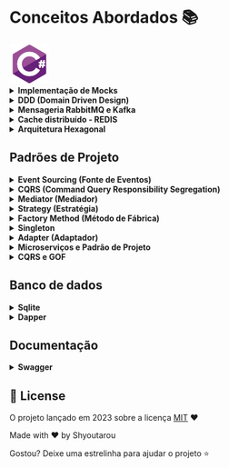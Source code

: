 # Conceitos Abordados :books:

<!--Banner session-->
<img src="./assets/csharp.svg" alt="csharp" title="C#" width="70" height="70">


<details>
    <summary><strong>Implementação de Mocks</strong></summary>
    <br />


A implementação de mocks é uma prática comum no desenvolvimento de testes unitários, onde objetos simulados são utilizados para substituir dependências reais e controlar o comportamento esperado durante os testes. Vou descrever o processo geral de implementação de mocks e em seguida fazer uma comparação entre as ferramentas NSubstitute e Mockito.

Implementação de Mocks:

Escolha uma ferramenta de mocking: Existem várias bibliotecas disponíveis para implementação de mocks em diferentes linguagens de programação, como NSubstitute, Mockito, Moq, entre outras. Você precisa escolher uma biblioteca que seja compatível com a linguagem de programação que você está utilizando.

Configure a dependência a ser substituída: Identifique a dependência que será substituída pelo mock. Isso pode ser uma classe, uma interface ou um objeto que você deseja simular durante o teste.

Crie o mock: Utilize a biblioteca de mocking para criar o mock da dependência. Isso geralmente envolve criar um objeto simulado que implementa a mesma interface ou classe da dependência real.

Defina o comportamento do mock: Configure o comportamento esperado do mock. Por exemplo, você pode definir quais métodos devem ser chamados, quais valores devem ser retornados ou quais exceções devem ser lançadas em determinadas situações.

Utilize o mock nos testes: Substitua a dependência real pelo mock nos testes. Assim, você terá controle total sobre o comportamento do objeto simulado e poderá verificar se as interações esperadas ocorreram corretamente durante o teste.

NSubstitute vs. Mockito:

Aqui estão algumas características, prós e contras das bibliotecas NSubstitute e Mockito:

NSubstitute:

Características:
- Sintaxe fluente e fácil de usar.
- Suporta substituição de interfaces e classes concretas.
- Permite configurar o comportamento dos mocks de forma simples e clara.
- Fornece recursos adicionais, como verificações de argumentos e substitutos parciais.
Prós:
- Sintaxe clara e legível, o que torna os testes mais expressivos.
- Fácil integração com a maioria das estruturas de teste.
- Suporta a criação de mocks tanto para interfaces quanto para classes concretas.
- Boa documentação e comunidade ativa.
Contras:
- Algumas funcionalidades avançadas podem não estar disponíveis.
- Pode ser necessário escrever mais código em casos complexos de configuração de mocks.

Mockito:

Características:
- Biblioteca popular para mock em Java.
- Suporta substituição de interfaces e classes concretas.
- Possui uma sintaxe clara e concisa.
Prós:
- Sintaxe simples e intuitiva.
- Amplamente adotado e com uma comunidade ativa.
- Oferece recursos avançados, como verificação de chamadas, captura de argumentos e comportamento condicional.
Contras:
- Foco principal na linguagem Java, embora haja suporte para outras linguagens por meio de portes ou bibliotecas relacionadas.
- Pode haver uma curva de aprendizado inicial para dominar todos os recursos.

Ambas as ferramentas, NSubstitute e Mockito, são amplamente utilizadas e oferecem recursos eficientes para a implementação de mocks. A escolha entre elas dependerá principalmente da linguagem de programação que você está utilizando e das preferências pessoais. É recomendado experimentar as bibliotecas e verificar qual delas melhor atende às suas necessidades em termos de facilidade de uso, funcionalidades disponíveis e integração com seu ambiente de teste.

</details>



<details>
    <summary><strong>DDD (Domain Driven Design)</strong></summary>
    <br />


Domain-Driven Design (DDD) é uma abordagem de design de software que se concentra na modelagem do domínio do problema em questão. O objetivo principal do DDD é desenvolver sistemas que reflitam de forma precisa e eficaz as regras e conceitos do negócio, tornando o código mais legível, compreensível e escalável.

No DDD, o "domínio" refere-se à área de conhecimento específica que o software está tentando resolver. Pode ser qualquer coisa, desde uma aplicação bancária até um sistema de gerenciamento de pedidos online. O DDD coloca o domínio no centro do design do software, buscando compreender profundamente os requisitos, processos e regras do domínio.

Aqui estão alguns conceitos-chave do DDD:

1.	Modelagem do domínio: No DDD, o domínio é modelado através de entidades, agregados, serviços, eventos e valores de objetos. A ideia é criar um modelo rico e expressivo que reflita as complexidades e interações do domínio. A modelagem do domínio é uma atividade colaborativa que envolve especialistas no negócio e desenvolvedores.

2.	Bounded Contexts (Contextos Delimitados): Um Bounded Context é um limite lógico em torno de um modelo de domínio específico. É uma forma de dividir um sistema em partes menores e mais gerenciáveis, cada uma com seu próprio modelo de domínio e linguagem ubíqua (linguagem compartilhada por especialistas e desenvolvedores). Essa divisão ajuda a lidar com complexidades e a garantir que o modelo de domínio seja coerente dentro de cada contexto.

3.	Ubiquitous Language (Linguagem Ubíqua): A Linguagem Ubíqua é uma linguagem compartilhada entre os especialistas do domínio e os desenvolvedores. É uma linguagem que descreve conceitos e processos do negócio de forma precisa e comum a todas as partes envolvidas. O uso dessa linguagem comum ajuda a evitar ambiguidades e facilita a comunicação efetiva entre todos os envolvidos no projeto.

4.	Aggregates (Agregados): Agregados são grupos de objetos relacionados que são tratados como uma única unidade. Eles definem limites claros para a consistência e a transação no modelo de domínio. Os agregados encapsulam regras de negócio e controlam o acesso aos objetos internos. Eles são responsáveis por garantir a integridade dos dados e manter a consistência no contexto delimitado.

O DDD oferece uma abordagem mais estruturada e orientada ao negócio para o desenvolvimento de software, permitindo que os desenvolvedores compreendam melhor o problema em questão e criem soluções


</details>



<details>
    <summary><strong>Mensageria RabbitMQ e Kafka</strong></summary>
    <br />

Uma arquitetura de mensageria envolve a troca de mensagens assíncronas entre diferentes componentes de um sistema distribuído. Esses componentes podem ser aplicativos, serviços, microsserviços ou outros elementos que precisam se comunicar de forma eficiente e confiável. Vou explicar o funcionamento geral dessa arquitetura.

1.	Produtores de mensagens: Os produtores de mensagens são os componentes responsáveis por enviar as mensagens para a plataforma de mensageria. Eles podem ser aplicativos, serviços ou sistemas que geram dados ou eventos que precisam ser transmitidos para outros componentes. Os produtores enviam as mensagens para um "broker" (intermediário), que é a peça central da arquitetura de mensageria.

2.	Broker de mensagens: O broker é o componente central responsável por receber as mensagens dos produtores e roteá-las para os destinatários apropriados. Ele atua como um intermediário entre os produtores e os consumidores, garantindo que as mensagens sejam encaminhadas corretamente. O broker armazena temporariamente as mensagens em filas ou tópicos, dependendo do modelo de mensageria utilizado.

3.	Modelo de mensageria: Existem dois modelos comuns de mensageria: o modelo de filas e o modelo de publicação/assinatura.

4.	Modelo de filas: Nesse modelo, as mensagens são enviadas para filas específicas no broker e os consumidores se conectam a essas filas para receber as mensagens. Cada mensagem é processada por apenas um consumidor. O broker garante que as mensagens sejam entregues na ordem em que foram recebidas.
5.	Modelo de publicação/assinatura: Nesse modelo, as mensagens são publicadas em tópicos e os consumidores se inscrevem nos tópicos para receber as mensagens. Dessa forma, várias instâncias de consumidores podem receber e processar as mensagens simultaneamente. O broker garante que todas as instâncias inscritas em um tópico recebam a mensagem.
6.	Consumidores de mensagens: Os consumidores são os componentes que recebem e processam as mensagens enviadas pelos produtores. Eles podem ser aplicativos, serviços ou outros sistemas que dependem das informações contidas nas mensagens para realizar algum tipo de processamento. Os consumidores se conectam ao broker e podem consumir as mensagens em tempo real ou em intervalos regulares, dependendo da necessidade do sistema.

7.	Garantia de entrega: Em muitos sistemas de mensageria, a plataforma oferece garantias de entrega das mensagens. Isso significa que o broker garante que as mensagens sejam entregues aos consumidores, mesmo em situações de falha ou interrupção temporária. Essa garantia pode ser obtida por meio de confirmações de entrega explícitas ou outros mecanismos de rastreamento.

Uma arquitetura de mensageria é escalável e flexível, permitindo que os diferentes componentes de um sistema se comuniquem de maneira assíncrona e desacoplada. Isso ajuda a garantir uma melhor escalabilidade, resiliência e tolerância a falhas no sistema como um todo. Além disso, a mensageria é útil para lidar com picos de carga, permitindo que os produtores e consumidores ajustem o ritmo de envio e processamento de mensagens conforme necessário.

As plataformas de mensageria, como RabbitMQ e Kafka, fornecem recursos adicionais, como roteamento flexível, filas de mensagens duráveis, persistência, replicação e particionamento, que tornam a arquitetura de mensageria ainda mais poderosa e adaptável a diferentes cenários de uso.


</details>


<details>
    <summary><strong>Cache distribuído - REDIS</strong></summary>
    <br />

O cache distribuído é uma técnica utilizada para melhorar o desempenho de um sistema distribuído, armazenando em memória dados frequentemente acessados, de forma a reduzir a latência e minimizar a carga em recursos como bancos de dados ou serviços externos. Um exemplo popular de cache distribuído é o Redis.

O Redis é um banco de dados em memória de código aberto que é amplamente utilizado como uma solução de cache distribuído devido à sua velocidade, capacidade de armazenamento em memória e recursos avançados. Aqui estão algumas características e benefícios do Redis como um cache distribuído:

1.	Armazenamento em memória: O Redis é conhecido por sua capacidade de armazenar dados em memória, o que permite um acesso muito rápido e eficiente aos dados em comparação com o armazenamento em disco. Isso é especialmente útil para dados que são acessados com frequência e exigem uma resposta rápida.

2.	Estruturas de dados avançadas: O Redis oferece várias estruturas de dados avançadas, como strings, hashes, listas, conjuntos e sorted sets, que podem ser usadas para armazenar e manipular dados de forma eficiente. Isso permite que o Redis seja utilizado não apenas como um cache simples de chave-valor, mas também para realizar operações mais complexas nos dados armazenados.

3.	Recursos de expiração e evicção: O Redis permite definir um tempo de expiração para os dados armazenados, após o qual eles são automaticamente removidos do cache. Além disso, o Redis também possui recursos de evicção para gerenciar o uso de memória quando o cache atinge um determinado limite. Esses recursos garantem que o cache seja eficiente em termos de uso de memória e mantenha apenas os dados mais relevantes.

4.	Escalabilidade e alta disponibilidade: O Redis pode ser configurado como um cluster distribuído para oferecer escalabilidade horizontal e alta disponibilidade. Ele permite a distribuição dos dados em vários nós, permitindo que o cache seja dimensionado para atender a um grande número de solicitações simultâneas e fornecer uma camada de tolerância a falhas.

5.	Integração com várias linguagens e frameworks: O Redis possui bibliotecas e drivers disponíveis para várias linguagens de programação, o que facilita a integração com diferentes sistemas e aplicativos. Além disso, muitos frameworks e ferramentas populares possuem suporte nativo ao Redis, tornando a utilização do cache distribuído mais fácil e conveniente.

O Redis é amplamente adotado em diferentes cenários, desde aplicações web em tempo real até sistemas de alta performance e escalabilidade. No entanto, é importante considerar que o cache distribuído com Redis pode adicionar uma camada adicional de complexidade ao sistema, e é necessário planejar adequadamente sua implementação e gerenciamento para obter os benefícios desejados.


</details>


<details>
    <summary><strong>Arquitetura Hexagonal</strong></summary>
    <br />

A Arquitetura Hexagonal, também conhecida como Arquitetura de Ports and Adapters (Portas e Adaptadores), é um padrão de arquitetura de software que busca separar o núcleo do domínio da aplicação das camadas externas, como interfaces de usuário, bancos de dados e serviços externos. Essa abordagem promove a independência e a testabilidade do núcleo da aplicação, além de facilitar a evolução e a manutenção do sistema como um todo.

A principal ideia por trás da Arquitetura Hexagonal é colocar o domínio da aplicação no centro do design e protegê-lo das complexidades e detalhes técnicos das camadas externas. Aqui estão os principais componentes e conceitos dessa arquitetura:

1.	Núcleo do Domínio: O núcleo do domínio é o cerne da aplicação, onde estão as regras de negócio e as entidades principais. Ele é independente de qualquer tecnologia específica e contém a lógica que define o comportamento da aplicação.

2.	Portas (Ports): As portas são interfaces que representam contratos entre o núcleo do domínio e as camadas externas. Elas definem os serviços ou funcionalidades que o núcleo do domínio precisa para se comunicar com o mundo externo. As portas são implementadas pelas camadas externas, como interfaces de usuário, serviços externos, adaptadores de banco de dados, etc.

3.	Adaptadores (Adapters): Os adaptadores são as implementações concretas das portas. Eles conectam o núcleo do domínio às camadas externas, permitindo que o sistema se comunique com recursos externos. Por exemplo, um adaptador pode ser responsável por implementar uma porta que realiza a persistência de dados em um banco de dados específico.

4.	Camadas Externas: As camadas externas são responsáveis por lidar com detalhes técnicos, como interfaces de usuário, persistência de dados, serviços externos, entre outros. Elas dependem do núcleo do domínio e se comunicam com ele por meio das portas.

A Arquitetura Hexagonal promove diversos benefícios, como:

- Desacoplamento: O núcleo do domínio não conhece as implementações específicas das camadas externas, o que resulta em um sistema altamente desacoplado. Isso permite que as camadas sejam substituídas ou modificadas sem afetar o núcleo do domínio.

- Testabilidade: O núcleo do domínio pode ser facilmente testado de forma isolada, pois não possui dependências diretas com as camadas externas. Isso facilita a criação de testes automatizados e aumenta a confiabilidade do sistema.

- Flexibilidade: A Arquitetura Hexagonal permite a evolução do sistema de forma mais fácil e modular. As mudanças nas camadas externas não afetam o núcleo do domínio, tornando o sistema mais flexível e adaptável a novos requisitos.

- Reutilização de Código: A separação clara entre o núcleo do domínio e as camadas externas permite reutilizar o código do domínio em diferentes contextos e interfaces, facilitando a manutenção e reduzindo a duplicação de código.

No entanto, a Arquitetura Hexagonal também pode aumentar a complexidade do sistema, especialmente em aplicações menores ou com requisitos mais simples. É importante avaliar as necessidades do projeto e o tamanho da equipe antes de adotar essa arquitetura, a fim de evitar excesso de complexidade desnecessária.


</details>

## Padrões de Projeto

<details>
    <summary><strong>Event Sourcing (Fonte de Eventos)</strong></summary>
    <br />

O Event Sourcing é um padrão que captura todos os eventos de mudança de estado em um sistema e os armazena como uma sequência de eventos. Esses eventos podem ser reproduzidos para reconstruir o estado atual do sistema a qualquer momento.

O padrão de projeto Event Sourcing (Fonte de Eventos) é uma abordagem em que o estado de um sistema é determinado por uma sequência de eventos que descrevem todas as alterações ocorridas nesse sistema ao longo do tempo. Em vez de armazenar apenas o estado atual, o Event Sourcing registra todos os eventos relevantes e os armazena em uma sequência imutável.

Aqui está um exemplo simples em C# para ilustrar como o Event Sourcing pode ser implementado:


```bash
// Definição do modelo de evento
public abstract class Event
{
    public DateTime Timestamp { get; } = DateTime.Now;
}

public class DepositoRealizadoEvent : Event
{
    public double Valor { get; }

    public DepositoRealizadoEvent(double valor)
    {
        Valor = valor;
    }
}

public class SaqueRealizadoEvent : Event
{
    public double Valor { get; }

    public SaqueRealizadoEvent(double valor)
    {
        Valor = valor;
    }
}

// Definição da classe ContaBancaria
public class ContaBancaria
{
    private readonly List<Event> eventos;
    private double saldo;

    public ContaBancaria()
    {
        eventos = new List<Event>();
        saldo = 0;
    }

    public void Deposito(double valor)
    {
        var evento = new DepositoRealizadoEvent(valor);
        eventos.Add(evento);
        saldo += valor;
    }

    public void Saque(double valor)
    {
        if (saldo >= valor)
        {
            var evento = new SaqueRealizadoEvent(valor);
            eventos.Add(evento);
            saldo -= valor;
        }
        else
        {
            throw new InvalidOperationException("Saldo insuficiente");
        }
    }

    public void ReverterUltimoEvento()
    {
        if (eventos.Count > 0)
        {
            var ultimoEvento = eventos[eventos.Count - 1];
            eventos.Remove(ultimoEvento);

            if (ultimoEvento is DepositoRealizadoEvent depositoEvent)
            {
                saldo -= depositoEvent.Valor;
            }
            else if (ultimoEvento is SaqueRealizadoEvent saqueEvent)
            {
                saldo += saqueEvent.Valor;
            }
        }
    }

    public override string ToString()
    {
        return $"Saldo: {saldo:C}";
    }
}

```

Nesta implementação, utilizamos classes para representar os eventos relevantes para a ContaBancaria, como DepositoRealizadoEvent e SaqueRealizadoEvent. Cada evento registra as informações necessárias para reconstruir o estado da conta.

A classe ContaBancaria mantém uma lista de eventos ocorridos, armazenados na ordem em que foram registrados. Os métodos Deposito e Saque adicionam os eventos correspondentes à lista e atualizam o saldo da conta. O método ReverterUltimoEvento desfaz o último evento registrado, atualizando o saldo de acordo.

Dessa forma, utilizando o padrão de Event Sourcing, é possível registrar todos os eventos ocorridos na conta bancária ao longo do tempo, permitindo a reconstrução do estado atual a partir dessa sequência de eventos.

Lembrando que essa é uma implementação simplificada do Event Sourcing, e em um cenário real seria necessário considerar aspectos como persistência dos eventos em uma fonte de armazenamento, reconstrução do estado

Conclusão: 

A implementação utilizando o padrão de Event Sourcing tornou a classe ContaBancaria mais longa e complexa em comparação com a implementação anterior. O Event Sourcing, como qualquer padrão de projeto, tem vantagens e desvantagens, e a escolha de usá-lo depende do contexto e dos requisitos do sistema.

A principal vantagem do Event Sourcing é a capacidade de reconstruir o estado atual de um objeto ou sistema a partir de uma sequência de eventos registrados. Isso permite rastrear todas as alterações ocorridas ao longo do tempo e obter uma visão histórica completa do objeto. Além disso, o Event Sourcing possibilita implementar recursos como desfazer/reverter eventos, auditoria e análise de dados históricos.

No entanto, o Event Sourcing também adiciona complexidade ao código. Ele introduz a necessidade de manter e gerenciar uma sequência de eventos, além de exigir uma lógica adicional para reconstruir o estado atual a partir desses eventos. Em alguns casos, essa complexidade pode ser desnecessária ou indesejada, especialmente quando os requisitos do sistema não exigem a capacidade de reconstrução de estados passados ou de desfazer eventos.

Portanto, é importante avaliar os requisitos do sistema, o contexto e as necessidades específicas antes de decidir se o padrão de Event Sourcing é apropriado. Em alguns casos, uma abordagem mais simples e direta, como a implementação original sem Event Sourcing, pode ser mais adequada e compreensível.

Na implementação específica do exemplo da classe ContaBancaria, o uso do padrão de Event Sourcing pode ser considerado desnecessário, pois os requisitos do sistema não parecem exigir a capacidade de reconstrução do estado passado ou de desfazer eventos. Portanto, para esse caso específico, uma abordagem mais simples e direta, como a implementação original sem o Event Sourcing, pode ser mais indicada.

No entanto, é importante lembrar que a adequação do padrão de Event Sourcing depende dos requisitos e das necessidades do sistema em questão. Em outros cenários, em que seja necessário manter um histórico completo de eventos ou permitir a reconstrução de estados anteriores, o Event Sourcing pode ser uma escolha valiosa.

Portanto, é sempre recomendado analisar cuidadosamente os requisitos do sistema, considerar as vantagens e desvantagens do padrão de Event Sourcing e avaliar se ele realmente trará benefícios significativos ao projeto em questão. A decisão final dependerá do contexto e das necessidades específicas do sistema.


</details>


<details>
    <summary><strong>CQRS (Command Query Responsibility Segregation)</strong></summary>
    <br />

O CQRS é um padrão que separa as operações de leitura (queries) das operações de gravação (commands) em um sistema. Ele divide o modelo de domínio em dois, otimizando as operações de leitura e gravação de forma independente.

O padrão de projeto CQRS (Command Query Responsibility Segregation) separa a lógica de gravação (comandos) da lógica de leitura (consultas) em um sistema. Ele reconhece que as operações de gravação e leitura têm necessidades e características diferentes, permitindo que sejam tratadas de forma independente.

Aqui está um exemplo simples em C# para demonstrar como o CQRS pode ser implementado:


```bash
// Definição dos comandos
public class DepositoCommand
{
    public int NumeroConta { get; set; }
    public double Valor { get; set; }
}

public class SaqueCommand
{
    public int NumeroConta { get; set; }
    public double Valor { get; set; }
}

// Definição dos handlers de comandos
public class ContaBancariaCommandHandler
{
    private readonly Dictionary<int, ContaBancaria> contas;

    public ContaBancariaCommandHandler()
    {
        contas = new Dictionary<int, ContaBancaria>();
    }

    public void Handle(DepositoCommand command)
    {
        if (!contas.ContainsKey(command.NumeroConta))
        {
            throw new InvalidOperationException("Conta não encontrada");
        }

        ContaBancaria conta = contas[command.NumeroConta];
        conta.Deposito(command.Valor);
    }

    public void Handle(SaqueCommand command)
    {
        if (!contas.ContainsKey(command.NumeroConta))
        {
            throw new InvalidOperationException("Conta não encontrada");
        }

        ContaBancaria conta = contas[command.NumeroConta];
        conta.Saque(command.Valor);
    }

    public void CriarConta(ContaBancaria conta)
    {
        contas[conta.Numero] = conta;
    }
}

// Definição dos queries
public class SaldoQuery
{
    public int NumeroConta { get; set; }
}

// Definição dos handlers de queries
public class ContaBancariaQueryHandler
{
    private readonly Dictionary<int, ContaBancaria> contas;

    public ContaBancariaQueryHandler()
    {
        contas = new Dictionary<int, ContaBancaria>();
    }

    public double Handle(SaldoQuery query)
    {
        if (!contas.ContainsKey(query.NumeroConta))
        {
            throw new InvalidOperationException("Conta não encontrada");
        }

        ContaBancaria conta = contas[query.NumeroConta];
        return conta.Saldo;
    }
}

// Uso do CQRS
public class Program
{
    public static void Main(string[] args)
    {
        var commandHandler = new ContaBancariaCommandHandler();
        var queryHandler = new ContaBancariaQueryHandler();

        // Criar uma nova conta
        var conta = new ContaBancaria(5447, "Milton Gonçalves");
        commandHandler.CriarConta(conta);

        // Realizar operações na conta
        commandHandler.Handle(new DepositoCommand { NumeroConta = conta.Numero, Valor = 200.0 });
        commandHandler.Handle(new SaqueCommand { NumeroConta = conta.Numero, Valor = 199.0 });

        // Obter saldo da conta
        double saldo = queryHandler.Handle(new SaldoQuery { NumeroConta = conta.Numero });

        Console.WriteLine($"Saldo da conta {conta.Numero}: {saldo:C}");
    }
}

```


Nessa implementação, utilizamos a classe ContaBancaria fornecida e renomeamos os handlers de comandos e queries para ContaBancariaCommandHandler e ContaBancariaQueryHandler, respectivamente.

As classes de comandos (DepositoCommand e SaqueCommand) representam as operações de gravação. Os handlers de comandos (ContaBancariaCommandHandler) são responsáveis por processar esses comandos e atualizar o saldo da conta correspondente.

No exemplo, primeiro criamos uma nova conta bancária com o número 5447 e o titular "Milton Gonçalves". Em seguida, utilizamos o ContaBancariaCommandHandler para realizar operações na conta, como depósitos e saques.

Para realizar uma consulta de saldo, utilizamos a classe SaldoQuery, que representa a operação de consulta. O ContaBancariaQueryHandler é responsável por processar essa consulta e retornar o saldo da conta correspondente.

Ao executar o código, as operações de depósito e saque são realizadas na conta bancária criada, e em seguida é feita uma consulta para obter o saldo atual da conta. O resultado é impresso no console.

Essa implementação utiliza o padrão CQRS para separar as operações de leitura e gravação, permitindo um melhor controle sobre cada tipo de operação e facilitando a evolução e manutenção do sistema ao longo do tempo.


Conclusão: 

Você está correto em apontar que a implementação utilizando o padrão CQRS tornou a classe ContaBancaria mais longa e complexa em comparação com a implementação original. O CQRS, como qualquer padrão de projeto, tem vantagens e desvantagens, e a escolha de usá-lo depende do contexto e dos requisitos do sistema.

A principal vantagem do padrão CQRS é a separação clara e explícita das operações de leitura e gravação. Isso permite otimizar cada tipo de operação de acordo com suas necessidades específicas. Por exemplo, a lógica de gravação pode ser otimizada para garantir a consistência e integridade dos dados, enquanto a lógica de leitura pode ser otimizada para melhorar o desempenho ao recuperar informações.

Além disso, o padrão CQRS facilita a evolução e manutenção do sistema ao longo do tempo. Como as operações de leitura e gravação são separadas, é possível modificar ou adicionar novas funcionalidades em uma área sem afetar a outra. Isso melhora a escalabilidade e a flexibilidade do sistema.

No entanto, é importante notar que a adoção do padrão CQRS não é recomendada para todos os sistemas. Em alguns casos, onde a complexidade não é alta ou os requisitos não exigem separação estrita das operações de leitura e gravação, pode ser mais adequado manter uma implementação mais simples e compreensível.

A escolha de usar ou não o padrão CQRS deve ser baseada em uma análise cuidadosa dos requisitos do sistema, complexidade do domínio e necessidades específicas. É essencial considerar se os benefícios trazidos pelo padrão CQRS superam a complexidade adicional que ele pode introduzir.

Em resumo, o padrão CQRS é útil em cenários complexos ou onde a separação de operações de leitura e gravação é crítica. Porém, em casos mais simples, pode ser preferível manter uma implementação mais simples e compreensível.



</details>


<details>
    <summary><strong>Mediator (Mediador)</strong></summary>
    <br />

O Mediator é um padrão que promove o baixo acoplamento entre componentes de um sistema. Ele define um objeto mediador que coordena as interações entre esses componentes, reduzindo a dependência direta entre eles.

O padrão de projeto Mediator é um padrão comportamental que promove a comunicação indireta entre objetos, reduzindo o acoplamento entre eles. O Mediator define um objeto mediador que coordena as interações entre outros objetos, conhecidos como colegas. Essa abordagem facilita a manutenção e extensão do sistema, uma vez que as interações ocorrem por meio de um único ponto de comunicação centralizado.

Aqui está uma implementação simplificada do padrão Mediator para a aplicação de ContaBancaria em C#:


```bash
// Definição do mediador
public interface IMediator
{
    void Enviar(string mensagem, ContaBancaria conta);
}

// Implementação do mediador
public class ContaMediator : IMediator
{
    public void Enviar(string mensagem, ContaBancaria conta)
    {
        if (mensagem == "Saldo")
        {
            double saldo = conta.ObterSaldo();
            Console.WriteLine($"Saldo da conta {conta.Numero}: {saldo:C}");
        }
        else if (mensagem == "Deposito")
        {
            conta.RealizarDeposito();
            Console.WriteLine($"Depósito realizado na conta {conta.Numero}");
        }
        else if (mensagem == "Saque")
        {
            conta.RealizarSaque();
            Console.WriteLine($"Saque realizado na conta {conta.Numero}");
        }
        else
        {
            Console.WriteLine("Mensagem inválida.");
        }
    }
}

// Definição da classe ContaBancaria
public class ContaBancaria
{
    public int Numero { get; }
    private double saldo;
    private readonly IMediator mediator;

    public ContaBancaria(int numero, IMediator mediator)
    {
        Numero = numero;
        saldo = 0;
        this.mediator = mediator;
    }

    public double ObterSaldo()
    {
        // Lógica para obter o saldo
        return saldo;
    }

    public void RealizarDeposito()
    {
        // Lógica para realizar um depósito
        saldo += 100;
    }

    public void RealizarSaque()
    {
        // Lógica para realizar um saque
        saldo -= 50;
    }

    public void EnviarMensagem(string mensagem)
    {
        mediator.Enviar(mensagem, this);
    }
}

// Uso do Mediator
public class Program
{
    public static void Main(string[] args)
    {
        var mediator = new ContaMediator();
        var conta = new ContaBancaria(5447, mediator);

        // Enviar mensagens ao mediador
        conta.EnviarMensagem("Saldo");
        conta.EnviarMensagem("Deposito");
        conta.EnviarMensagem("Saque");
        conta.EnviarMensagem("Mensagem inválida");
    }
}

```


Nessa implementação, temos a interface IMediator que define o contrato para o mediador, que é implementado pela classe ContaMediator. O mediador possui a responsabilidade de receber mensagens e coordenar as interações entre as contas bancárias.

A classe ContaBancaria possui um número de conta, um saldo e uma referência ao mediador. Ela expõe métodos para obter o saldo, realizar depósitos e saques. Ao receber uma mensagem, a conta envia essa mensagem ao mediador através do método EnviarMensagem(). O mediador é responsável por interpretar a mensagem e executar a lógica correspondente.

No exemplo, ao executar o código, criamos uma instância do mediador (ContaMediator) e uma instância da conta bancária com o número 5447. Em seguida, enviamos algumas mensagens à conta utilizando o método EnviarMensagem(), como "Saldo", "Deposito", "Saque" e uma mensagem inválida. O mediador interpreta cada mensagem e executa a lógica correspondente, como obter o saldo da conta, realizar um depósito ou um saque.

A vantagem do padrão Mediator é que ele facilita a comunicação indireta entre objetos, reduzindo o acoplamento e melhorando a manutenção e extensibilidade do sistema. O mediador atua como um ponto central de coordenação, permitindo que as interações entre objetos sejam encapsuladas e gerenciadas de forma mais organizada.

No entanto, é importante considerar o uso do padrão Mediator com cautela. Em sistemas pequenos e com poucas interações entre objetos, a introdução de um mediador pode adicionar complexidade desnecessária. Portanto, a escolha de utilizar o padrão Mediator deve ser baseada nas necessidades específicas do sistema e no grau de acoplamento entre os objetos.


Conclusão: 


O Mediator é uma excelente opção quando há a necessidade de coordenar as interações entre objetos e reduzir o acoplamento entre eles.

Ao utilizar o Mediator, você separou a lógica de comunicação e coordenação em uma classe específica, o mediador. Isso permite que as contas bancárias se comuniquem de forma indireta, enviando mensagens ao mediador, que por sua vez interpreta e executa a lógica adequada. Essa abordagem ajuda a simplificar a implementação das contas bancárias e melhora a organização e manutenibilidade do código.

O padrão Mediator é especialmente útil quando o número de interações entre objetos aumenta, ou quando é necessário adicionar novos comportamentos de forma flexível. Ele promove a coesão e o baixo acoplamento entre os objetos participantes, permitindo uma evolução mais fácil do sistema.

Lembre-se de sempre avaliar as necessidades do sistema e escolher o padrão de projeto mais adequado para cada situação. O padrão Mediator certamente pode ser uma excelente opção quando há a necessidade de coordenação e comunicação entre objetos.


### MediatR

A função AddMediatR é usada para configurar o MediatR na injeção de dependência do ASP.NET Core. O MediatR é uma biblioteca que implementa o padrão mediator (mediador), permitindo a implementação de comunicação e gerenciamento de solicitações e manipuladores em um aplicativo.

Ao chamar builder.Services.AddMediatR(Assembly.GetExecutingAssembly()), você está registrando os manipuladores de solicitação e notificação definidos no assembly atual na injeção de dependência. Isso permite que você use o MediatR para enviar solicitações e notificações em seu aplicativo.

O MediatR facilita a separação das preocupações no código, fornecendo um meio de comunicação entre diferentes partes do sistema sem criar acoplamento rígido entre elas. Com o MediatR, você pode enviar uma solicitação para um manipulador apropriado, que irá processá-la e retornar uma resposta. Você também pode enviar notificações para notificar outros componentes sobre eventos importantes que ocorrem no sistema.

A chamada Assembly.GetExecutingAssembly() retorna o assembly atual, onde o código está sendo executado. Ao passá-lo para AddMediatR, você está dizendo ao MediatR para procurar e registrar todos os manipuladores de solicitação e notificação definidos no assembly atual.

Depois de registrar o MediatR dessa forma, você pode injetar o IMediator em outras partes do seu aplicativo e usá-lo para enviar solicitações e notificações. Por exemplo:


## Links para implementar ASP.NET Core, CQRS e Mediator

- [ASP .NET Core  - Usando o padrão Mediator com MediatR (CQRS)](https://www.macoratti.net/20/07/aspc_mediatr1.htm)
- [ASP.NET Core - Usando a biblioteca MediatR (revisitado)](https://macoratti.net/21/06/aspnc_meditr1.htm)
- [.NET - Apresentando a biblioteca MediatR](https://www.youtube.com/watch?v=J-mC0i_R72M)
- [ASP.NET Core, CQRS e Mediator](https://balta.io/blog/aspnet-core-cqrs-mediator)
- [Mediator Pattern com MediatR no ASP.NET Core](https://www.treinaweb.com.br/blog/mediator-pattern-com-mediatr-no-asp-net-core)
- [MediatR Repo](https://github.com/jbogard/MediatR)
- [MediatR no .NET 6.0](https://henriquemauri.net/mediatr-no-net-6-0/)


```bash
public class MeuServico
{
    private readonly IMediator _mediator;

    public MeuServico(IMediator mediator)
    {
        _mediator = mediator;
    }

    public async Task ExecutarAlgo()
    {
        // Enviar uma solicitação e receber a resposta
        var resposta = await _mediator.Send(new MinhaSolicitacao());

        // Enviar uma notificação
        await _mediator.Publish(new MinhaNotificacao());
    }
}


```



</details>


<details>
    <summary><strong>Strategy (Estratégia)</strong></summary>
    <br />

O Strategy é um padrão que permite definir diferentes estratégias (algoritmos) encapsulados em classes separadas. Essas estratégias podem ser selecionadas e trocadas dinamicamente durante a execução do programa, sem modificar a lógica subjacente.


O padrão de projeto Strategy é um padrão comportamental que permite definir uma família de algoritmos, encapsulá-los em classes separadas e torná-los intercambiáveis. Isso permite que o algoritmo seja selecionado dinamicamente durante a execução do programa, sem que seja necessário modificar o código que o utiliza.

Aqui está uma implementação simplificada do padrão Strategy para a aplicação de ContaBancaria em C#:


```bash
// Definição da interface Strategy
public interface ICalculadoraTaxa
{
    double CalcularTaxa(double valor);
}

// Implementações concretas da interface Strategy
public class CalculadoraTaxaSimples : ICalculadoraTaxa
{
    public double CalcularTaxa(double valor)
    {
        return valor * 0.01;
    }
}

public class CalculadoraTaxaEspecial : ICalculadoraTaxa
{
    public double CalcularTaxa(double valor)
    {
        return valor * 0.005;
    }
}

// Classe ContaBancaria que utiliza o padrão Strategy
public class ContaBancaria
{
    public int Numero { get; }
    private double saldo;
    private ICalculadoraTaxa calculadoraTaxa;

    public ContaBancaria(int numero, ICalculadoraTaxa calculadoraTaxa)
    {
        Numero = numero;
        saldo = 0;
        this.calculadoraTaxa = calculadoraTaxa;
    }

    public double ObterSaldo()
    {
        return saldo;
    }

    public void Deposito(double valor)
    {
        double taxa = calculadoraTaxa.CalcularTaxa(valor);
        saldo += valor - taxa;
    }

    public void Saque(double valor)
    {
        double taxa = calculadoraTaxa.CalcularTaxa(valor);
        saldo -= valor + taxa;
    }
}

// Uso do padrão Strategy
public class Program
{
    public static void Main(string[] args)
    {
        // Criar uma conta bancária com a calculadora de taxa simples
        var conta1 = new ContaBancaria(5447, new CalculadoraTaxaSimples());
        conta1.Deposito(500);
        conta1.Saque(100);
        Console.WriteLine($"Saldo da conta {conta1.Numero}: {conta1.ObterSaldo()}");

        // Criar outra conta bancária com a calculadora de taxa especial
        var conta2 = new ContaBancaria(5139, new CalculadoraTaxaEspecial());
        conta2.Deposito(1000);
        conta2.Saque(200);
        Console.WriteLine($"Saldo da conta {conta2.Numero}: {conta2.ObterSaldo()}");
    }
}

```

No exemplo, criamos duas contas bancárias: uma usando a estratégia CalculadoraTaxaSimples e outra usando a estratégia CalculadoraTaxaEspecial. Durante as operações de depósito e saque, a estratégia correspondente é utilizada para calcular a taxa, permitindo que diferentes contas utilizem diferentes lógicas de cálculo de taxa.

Ao executar o código, realizamos operações de depósito e saque em cada uma das contas e exibimos o saldo atualizado. Cada conta utiliza a estratégia apropriada para calcular a taxa correspondente, resultando em saldos diferentes.

A vantagem do padrão Strategy é a flexibilidade que ele proporciona ao permitir que diferentes estratégias sejam utilizadas dinamicamente. Isso torna o código mais modular, de fácil manutenção e extensível, pois novas estratégias podem ser adicionadas sem a necessidade de modificar as classes que as utilizam.

No contexto da aplicação de ContaBancaria, o padrão Strategy permite que diferentes contas possam utilizar lógicas de cálculo de taxa específicas sem a necessidade de modificar a classe ContaBancaria em si. Isso proporciona um código mais limpo, coeso e de fácil manutenção.


Conclusão: 

O Strategy é de fato uma abordagem poderosa para lidar com diferentes estratégias ou algoritmos em um sistema, permitindo que sejam intercambiáveis de forma flexível.

Ao utilizar o Strategy, você conseguiu separar a lógica de cálculo de taxas em diferentes estratégias, representadas pelas classes CalculadoraTaxaSimples e CalculadoraTaxaEspecial. Isso proporciona uma maior modularidade e facilita a adição de novas estratégias no futuro sem afetar a classe ContaBancaria.

Com o Strategy, você pode facilmente criar novas implementações da interface ICalculadoraTaxa para representar diferentes lógicas de cálculo de taxas, como taxas progressivas, taxas personalizadas, etc. Isso permite que você adapte a aplicação de ContaBancaria para diferentes cenários sem alterar sua estrutura básica.

Além disso, o Strategy também ajuda a melhorar a legibilidade e a manutenibilidade do código, pois as diferentes estratégias são encapsuladas em classes separadas, tornando o código mais claro e organizado.

Portanto, ao utilizar o padrão de projeto Strategy na implementação da aplicação de ContaBancaria, você obteve benefícios como flexibilidade, modularidade e facilidade de manutenção, o que é uma ótima conquista.



</details>


<details>
    <summary><strong>Factory Method (Método de Fábrica)</strong></summary>
    <br />


O Factory Method é um padrão que fornece uma interface para criar objetos, mas permite que as subclasses decidam qual classe concreta instanciar. Ele encapsula a criação de objetos, fornecendo flexibilidade e permitindo que o código cliente trabalhe com interfaces em vez de implementações específicas.

O padrão de projeto Factory Method é um padrão de criação que fornece uma interface para criar objetos, mas permite que as subclasses decidam qual classe concreta instanciar. Ele encapsula a lógica de criação em uma classe separada, chamada de fábrica, que é responsável por criar objetos.

Aqui está uma implementação simplificada do padrão Factory Method para a aplicação de ContaBancaria em C#:


```bash
// Interface da ContaBancaria
public interface IContaBancaria
{
    int Numero { get; }
    string Titular { get; }
    double Saldo { get; }

    void Deposito(double valor);
    void Saque(double valor);
}

// Implementação concreta da ContaBancaria
public class ContaBancaria : IContaBancaria
{
    public int Numero { get; }
    public string Titular { get; }
    public double Saldo { get; private set; }

    public ContaBancaria(int numero, string titular)
    {
        Numero = numero;
        Titular = titular;
        Saldo = 0;
    }

    public void Deposito(double valor)
    {
        Saldo += valor;
    }

    public void Saque(double valor)
    {
        Saldo -= valor;
    }
}

// Interface da fábrica de ContaBancaria
public interface IContaBancariaFactory
{
    IContaBancaria CriarConta(int numero, string titular);
}

// Implementação concreta da fábrica de ContaBancaria
public class ContaBancariaFactory : IContaBancariaFactory
{
    public IContaBancaria CriarConta(int numero, string titular)
    {
        return new ContaBancaria(numero, titular);
    }
}

// Uso do Factory Method
public class Program
{
    public static void Main(string[] args)
    {
        IContaBancariaFactory contaFactory = new ContaBancariaFactory();

        // Criar uma conta bancária utilizando a fábrica
        IContaBancaria conta = contaFactory.CriarConta(5447, "Milton Gonçalves");

        // Realizar operações na conta
        conta.Deposito(500);
        conta.Saque(200);

        Console.WriteLine($"Conta {conta.Numero}, Titular: {conta.Titular}, Saldo: {conta.Saldo:C}");
    }
}

```


Nessa implementação, temos a interface IContaBancaria, que define a interface para a classe ContaBancaria. A classe ContaBancaria implementa essa interface e possui os membros necessários para representar uma conta bancária, como número, titular e saldo. As operações de depósito e saque são implementadas na classe ContaBancaria.

Em seguida, temos a interface IContaBancariaFactory, que define a interface para a fábrica de ContaBancaria. A classe ContaBancariaFactory implementa essa interface e possui um método CriarConta que retorna uma nova instância de ContaBancaria com os parâmetros fornecidos.

No exemplo, utilizamos a fábrica ContaBancariaFactory para criar uma instância de ContaBancaria com o número 5447 e o titular "Milton Gonçalves". Em seguida, realizamos operações de depósito e saque na conta e exibimos o saldo

Conclusão: 

O Factory Method é uma ótima opção quando se deseja delegar a responsabilidade de criação de objetos para uma classe específica, mantendo a flexibilidade de escolher qual classe concreta será instanciada.

Ao utilizar o Factory Method, você encapsulou a lógica de criação da ContaBancaria na classe ContaBancariaFactory, fornecendo um método CriarConta que retorna uma instância de ContaBancaria. Isso permite que você crie contas bancárias sem a necessidade de conhecer os detalhes da implementação da classe.

A vantagem do padrão Factory Method é que ele promove a flexibilidade e a extensibilidade do código. Ao utilizar uma fábrica, você pode adicionar novas classes concretas de ContaBancaria sem alterar o código cliente que utiliza a fábrica. Isso facilita a adição de novos tipos de contas bancárias no futuro, caso seja necessário.

Além disso, o Factory Method também ajuda a melhorar a legibilidade e a manutenibilidade do código, pois a criação de objetos é centralizada em uma classe específica. Isso facilita a compreensão do código e o torna mais modular.

Portanto, ao utilizar o padrão de projeto Factory Method na implementação da aplicação de ContaBancaria, você obteve benefícios como flexibilidade, extensibilidade e organização do código.

Lembre-se de que cada padrão de projeto possui suas vantagens e desvantagens, e a escolha do padrão mais adequado depende das necessidades específicas do sistema. A escolha do Factory Method foi apropriada para a aplicação de ContaBancaria no contexto em que você está trabalhando.



</details>


<details>
    <summary><strong>Singleton</strong></summary>
    <br />

O Singleton é um padrão que garante a existência de apenas uma instância de uma classe em todo o sistema. Ele fornece um ponto de acesso global para essa instância única, permitindo que outros objetos compartilhem e utilizem seus recursos.
O padrão de projeto Singleton é um padrão de criação que permite garantir que uma classe tenha apenas uma instância e fornece um ponto de acesso global para essa instância. Ele é útil quando você precisa de uma única instância de uma classe em todo o sistema.

Aqui está uma implementação simplificada do padrão Singleton para a aplicação de ContaBancaria em C#:



```bash
public class ContaBancaria
{
    public int Numero { get; }
    public string Titular { get; }
    public double Saldo { get; private set; }

    // Instância única do Singleton
    private static ContaBancaria instancia;

    // Construtor privado para evitar instanciar diretamente
    private ContaBancaria(int numero, string titular)
    {
        Numero = numero;
        Titular = titular;
        Saldo = 0;
    }

    // Método estático para obter a instância única do Singleton
    public static ContaBancaria GetInstancia(int numero, string titular)
    {
        if (instancia == null)
        {
            instancia = new ContaBancaria(numero, titular);
        }

        return instancia;
    }

    public void Deposito(double valor)
    {
        Saldo += valor;
    }

    public void Saque(double valor)
    {
        Saldo -= valor;
    }
}

// Uso do Singleton
public class Program
{
    public static void Main(string[] args)
    {
        // Obter a instância única do Singleton
        ContaBancaria conta1 = ContaBancaria.GetInstancia(5447, "Milton Gonçalves");
        ContaBancaria conta2 = ContaBancaria.GetInstancia(5447, "Milton Gonçalves");

        // Verificar se as contas são a mesma instância
        bool mesmoObjeto = conta1 == conta2;
        Console.WriteLine($"As contas são a mesma instância: {mesmoObjeto}");

        // Realizar operações nas contas
        conta1.Deposito(500);
        conta2.Saque(200);

        Console.WriteLine($"Saldo da conta: {conta1.Saldo}");
    }
}

```


Nessa implementação, a classe ContaBancaria é configurada como um Singleton. A instância única do Singleton é armazenada na variável estática instancia. O construtor é privado para evitar a criação direta de instâncias da classe. Em vez disso, a classe fornece um método estático GetInstancia que retorna a instância única do Singleton, criando-a se ainda não existir.

No exemplo, obtemos a instância única do Singleton ContaBancaria chamando o método GetInstancia duas vezes. Verificamos se as contas são a mesma instância comparando-as com o operador ==. Em seguida, realizamos operações de depósito e saque nas contas e exibimos o saldo.

A vantagem do padrão Singleton é que ele garante que apenas uma instância de uma classe exista em todo o sistema. Isso pode ser útil em situações em que é necessário controlar o acesso a recursos compartilhados, como uma conexão de banco de dados, um arquivo de log, uma pool de conexões, entre outros.

No entanto, é importante usar o Singleton com cautela, pois ele pode introduzir acoplamento forte e dificultar o teste unitário e a manutenção

Conclusão: 

A vantagem do padrão Singleton não está necessariamente na simplicidade da classe em si, mas sim em garantir que exista apenas uma única instância dessa classe em todo o sistema. Isso pode ser útil em várias situações:

Controle de recursos compartilhados: O Singleton permite que você tenha um ponto centralizado de acesso a recursos compartilhados, como conexões de banco de dados, pools de conexões, caches, objetos de configuração etc. Isso evita a duplicação desnecessária desses recursos e garante o uso eficiente e consistente em todo o sistema.

Compartilhamento de estado: O Singleton é útil quando você precisa compartilhar informações ou estado entre diferentes partes do sistema. Por exemplo, em um aplicativo de configurações globais, o Singleton pode ser usado para armazenar e compartilhar as configurações em todo o sistema.

Acesso centralizado: O Singleton fornece um ponto de acesso global para a instância única, facilitando o uso dessa instância em várias partes do sistema. Isso evita a necessidade de passar a instância como parâmetro ou criar várias instâncias em diferentes partes do código.

Flexibilidade para extensão: Ao utilizar o Singleton, você tem a flexibilidade de modificar ou estender o comportamento da classe Singleton sem afetar o código cliente. Você pode adicionar métodos ou propriedades à classe Singleton para atender a novos requisitos sem quebrar a integração com o restante do sistema.

No entanto, é importante ponderar sobre a necessidade real do Singleton em um determinado cenário. Em alguns casos, pode ser preferível manter a classe mais simples e compreensível, evitando a complexidade adicional introduzida pelo padrão Singleton. Se a necessidade de uma única instância não é um requisito crítico para o sistema, talvez seja melhor considerar outras abordagens mais simples.

A escolha de usar ou não o padrão Singleton depende do contexto e das necessidades específicas do projeto. É sempre importante avaliar os prós e contras de qualquer padrão de projeto antes de decidir aplicá-lo em um determinado cenário.



</details>


<details>
    <summary><strong>Adapter (Adaptador)</strong></summary>
    <br />

O Adapter é um padrão que permite que objetos com interfaces incompatíveis trabalhem juntos. Ele converte a interface de uma classe em outra interface esperada pelo cliente, facilitando a integração de diferentes componentes.


O padrão de projeto Adapter é um padrão estrutural que permite que objetos com interfaces incompatíveis trabalhem juntos. Ele converte a interface de uma classe em outra interface esperada pelo cliente, permitindo que classes com funcionalidades diferentes sejam utilizadas de forma transparente.

Aqui está uma implementação simplificada do padrão Adapter para a aplicação de ContaBancaria em C#:



```bash
// Interface original incompatível com o cliente
public interface IContaEspecial
{
    void DepositoEspecial(double valor);
    void SaqueEspecial(double valor);
}

// Classe concreta que implementa a interface original
public class ContaEspecial : IContaEspecial
{
    public void DepositoEspecial(double valor)
    {
        Console.WriteLine($"Realizando depósito especial de {valor}");
    }

    public void SaqueEspecial(double valor)
    {
        Console.WriteLine($"Realizando saque especial de {valor}");
    }
}

// Interface esperada pelo cliente
public interface IContaBancaria
{
    void Deposito(double valor);
    void Saque(double valor);
}

// Adapter que converte a interface original em uma nova interface compatível com o cliente
public class ContaBancariaAdapter : IContaBancaria
{
    private readonly IContaEspecial contaEspecial;

    public ContaBancariaAdapter(IContaEspecial contaEspecial)
    {
        this.contaEspecial = contaEspecial;
    }

    public void Deposito(double valor)
    {
        contaEspecial.DepositoEspecial(valor);
    }

    public void Saque(double valor)
    {
        contaEspecial.SaqueEspecial(valor);
    }
}

// Uso do Adapter
public class Program
{
    public static void Main(string[] args)
    {
        // Criação da instância original incompatível
        IContaEspecial contaEspecial = new ContaEspecial();

        // Utilização do Adapter para obter uma instância compatível com a interface IContaBancaria
        IContaBancaria contaBancaria = new ContaBancariaAdapter(contaEspecial);

        // Utilização da interface IContaBancaria para realizar operações
        contaBancaria.Deposito(100);
        contaBancaria.Saque(50);
    }
}

```

Nessa implementação, temos a interface IContaEspecial, que representa a interface original incompatível com o cliente. A classe ContaEspecial implementa essa interface com funcionalidades específicas.

Em seguida, temos a interface IContaBancaria, que representa a interface esperada pelo cliente. O Adapter é implementado pela classe ContaBancariaAdapter, que recebe uma instância da classe ContaEspecial no construtor. O Adapter converte as chamadas dos métodos Deposito e Saque da interface IContaBancaria para os métodos correspondentes da interface IContaEspecial, aproveitando a funcionalidade existente da classe ContaEspecial.

No exemplo, criamos uma instância da classe ContaEspecial e, em seguida, utilizamos o Adapter ContaBancariaAdapter para obter uma instância compatível com a interface IContaBancaria. Utilizamos a interface IContaBancaria para realizar operações de depósito e saque, que são tratadas pela classe ContaEspecial por meio do Adapter.

A vantagem do padrão Adapter é permitir que classes com interfaces incompatíveis possam ser utilizadas juntas de forma transparente. Isso proporciona flexibilidade ao sistema, pois permite que você incorpore funcionalidades existentes de classes existentes em uma nova interface sem a necessidade de alterar o código existente.

Além disso, o Adapter também facilita a reutilização de código, pois você pode adaptar várias classes incompatíveis para uma única interface, tornando-as intercambiáveis. Isso permite que você introduza novas implementações do Adapter para diferentes classes conforme necessário, sem afetar o código cliente.

No caso da aplicação de ContaBancaria, o Adapter ContaBancariaAdapter permitiu que a classe ContaEspecial, com uma interface incompatível, pudesse ser utilizada através da interface IContaBancaria. Isso significa que você pode utilizar a classe ContaEspecial em conjunto com outras classes que esperam uma instância de IContaBancaria, sem a necessidade de modificar o código existente.

Essa flexibilidade e capacidade de integração são as vantagens principais do padrão Adapter. Ele ajuda a simplificar a comunicação entre componentes de software com interfaces incompatíveis, melhorando a reutilização e a modularidade do código.


Conclusão: 

No contexto da aplicação de ContaBancaria que foi apresentada, o padrão Adapter pode não ser necessário, uma vez que não temos diferentes tipos de contas com interfaces incompatíveis que precisem ser adaptadas.

O padrão Adapter é mais útil quando você precisa integrar componentes existentes com interfaces incompatíveis ou quando deseja utilizar diferentes implementações de uma interface existente.

Na implementação inicial da aplicação de ContaBancaria, não havia a necessidade de adaptar interfaces incompatíveis, pois a classe ContaBancaria já fornece os métodos Deposito e Saque que atendem à interface esperada pelo cliente.

O padrão Adapter pode ser aplicado em situações em que você tem diferentes tipos de contas bancárias, cada uma com sua própria interface, e deseja adaptá-las para uma interface comum. Isso pode ser útil, por exemplo, quando você tem uma classe ContaCorrente e uma classe ContaPoupanca, ambas com métodos específicos, e deseja adaptá-las para uma interface IContaBancaria compartilhada.

No entanto, no caso específico da aplicação de ContaBancaria que foi apresentada, o padrão Adapter pode não ser necessário ou relevante. É importante considerar o contexto e as necessidades específicas do sistema ao decidir quais padrões de projeto utilizar.



</details>


<details>
    <summary><strong>Microserviços e Padrão de Projeto</strong></summary>
    <br />


Na arquitetura de microserviços, o padrão de projeto mais amplamente utilizado e aplicável é o CQRS (Command Query Responsibility Segregation).

O CQRS é especialmente adequado para lidar com a separação entre operações de leitura (queries) e operações de escrita (commands) em microserviços. Ele permite otimizar cada tipo de operação de acordo com suas características específicas, resultando em uma arquitetura mais escalável, performática e modular.

Ao adotar o CQRS, é possível criar serviços dedicados para as operações de leitura, com modelos de dados otimizados para consultas rápidas e leituras eficientes. Por outro lado, os serviços de escrita podem ser projetados para lidar com ações de modificação e atualização de dados, garantindo consistência e validações adequadas.

Além disso, o CQRS também promove uma separação clara de responsabilidades, permitindo que diferentes equipes trabalhem de forma independente em cada serviço, escalando e evoluindo-os conforme necessário.

O uso de CQRS em arquiteturas de microserviços está se tornando cada vez mais comum, pois oferece benefícios significativos para sistemas complexos e distribuídos. No entanto, é importante avaliar as necessidades específicas do seu projeto e considerar outros padrões de projeto, como Mediator e Event Sourcing, dependendo dos requisitos e contextos específicos.

Lembre-se de que a escolha do padrão de projeto também depende do contexto, requisitos e restrições do seu sistema. É recomendado realizar uma análise detalhada das necessidades do seu projeto antes de decidir qual padrão de projeto aplicar.necessidades específicas do sistema ao decidir quais padrões de projeto utilizar.


</details>


<details>
    <summary><strong>CQRS e GOF</strong></summary>
    <br />

Não, o padrão CQRS (Command Query Responsibility Segregation) não é um padrão clássico do livro "Design Patterns: Elements of Reusable Object-Oriented Software" (conhecido como GOF - Gang of Four). O GOF é uma referência clássica que apresenta 23 padrões de projeto, mas o CQRS foi introduzido posteriormente, em 2005, por Greg Young.

Embora o CQRS não faça parte do conjunto de padrões do GOF, ele se tornou um padrão amplamente adotado em arquiteturas de software modernas, especialmente em sistemas distribuídos e baseados em microserviços.

Os padrões do GOF focam principalmente em padrões de projeto relacionados à estruturação de classes e objetos em sistemas orientados a objetos. Já o CQRS trata da separação das operações de leitura e escrita, buscando otimizá-las de forma independente.

Embora o CQRS não seja um padrão do GOF, ele tem ganhado destaque e popularidade devido às suas vantagens em arquiteturas complexas e distribuídas, onde a escalabilidade e o desempenho são fatores importantes.

É importante lembrar que existem outros padrões além dos apresentados no livro do GOF, e o CQRS é um exemplo de um padrão que surgiu após a publicação do livro, como resultado do avanço e evolução do conhecimento em arquitetura de software.


</details>



## Banco de dados


<details>
    <summary><strong>Sqlite</strong></summary>
    <br />

SQLite é um sistema de gerenciamento de banco de dados relacional embutido, que é amplamente utilizado em aplicativos e dispositivos móveis devido à sua simplicidade, eficiência e portabilidade. Ele é uma biblioteca de software escrita em linguagem C, que fornece um mecanismo de banco de dados SQL completo, incluindo armazenamento, consulta e gerenciamento de transações, tudo em um único arquivo.

Uma das principais características do SQLite é que ele não requer um servidor separado para funcionar, pois todo o banco de dados é armazenado em um único arquivo. Isso facilita a implantação e o uso, tornando-o adequado para aplicativos de pequeno a médio porte. O SQLite também é conhecido por sua alta confiabilidade e estabilidade, sendo amplamente utilizado em dispositivos móveis, navegadores da web e outros aplicativos que exigem um banco de dados local.

Outra vantagem do SQLite é sua ampla compatibilidade. Ele suporta a maioria das instruções SQL padrão e fornece recursos como índices, visões, gatilhos e funções definidas pelo usuário. Além disso, ele tem bindings para várias linguagens de programação populares, como C/C++, Python, Java e muitas outras, o que facilita a integração em diferentes ambientes de desenvolvimento.

Embora o SQLite seja altamente eficiente e adequado para muitas aplicações, é importante ressaltar que ele não é projetado para lidar com grandes volumes de dados ou cargas de trabalho intensivas. Em cenários de alta concorrência ou requisitos de escalabilidade significativos, outros sistemas de gerenciamento de banco de dados podem ser mais adequados.

No geral, o SQLite é uma escolha popular para aplicativos que requerem um banco de dados leve, embutido e de fácil uso. Sua simplicidade, portabilidade e compatibilidade o tornam uma opção confiável para uma ampla variedade de casos de uso.

</details>


<details>
    <summary><strong>Dapper</strong></summary>
    <br />

Dapper é uma biblioteca de mapeamento objeto-relacional (ORM) para .NET que foi desenvolvida pela equipe do Stack Overflow. Ela oferece uma maneira eficiente e de alto desempenho de interagir com bancos de dados relacionais, permitindo o mapeamento entre as tabelas do banco de dados e objetos da aplicação de forma simples e direta.

A principal característica do Dapper é sua simplicidade e foco em desempenho. Ao contrário de outros ORM mais complexos, o Dapper busca fornecer uma solução leve e minimalista, com uma API simples e intuitiva. Ele permite que os desenvolvedores executem consultas SQL diretamente, evitando a necessidade de abstrações complexas e consultas geradas automaticamente.

Aqui estão alguns aspectos e recursos-chave do Dapper:

1.	Mapeamento objeto-relacional: O Dapper facilita o mapeamento entre as linhas de uma tabela do banco de dados e os objetos da aplicação. Ele permite que você escreva consultas SQL manualmente e mapeie os resultados para objetos de maneira eficiente, usando recursos como consultas parametrizadas e conversão automática de tipos.

2.	Desempenho: O Dapper é conhecido por seu desempenho excepcional. Ele foi projetado para minimizar o overhead e a complexidade normalmente associados a alguns ORMs. O Dapper é muito rápido e eficiente, sendo uma opção popular para aplicações que exigem alto desempenho em acesso a banco de dados.

3.	Consulta parametrizada: O Dapper suporta consultas parametrizadas, o que ajuda a prevenir ataques de injeção de SQL e aumenta a segurança das consultas ao banco de dados.

4.	Suporte a vários bancos de dados: O Dapper é compatível com uma variedade de bancos de dados relacionais, incluindo SQL Server, MySQL, Oracle, PostgreSQL e SQLite. Isso oferece flexibilidade para escolher o banco de dados que melhor atenda às necessidades do projeto.

5.	Integração com o ADO.NET: O Dapper é construído em cima do ADO.NET, a tecnologia de acesso a dados nativa do .NET. Isso significa que ele se integra bem com outras bibliotecas e ferramentas do ecossistema .NET, como Entity Framework e ASP.NET.

No entanto, é importante ressaltar que o Dapper é uma biblioteca de baixo nível que requer que os desenvolvedores escrevam consultas SQL manualmente. Isso pode ser uma vantagem para aqueles que desejam ter um controle granular sobre o acesso aos dados, mas também pode ser um desafio para aqueles que preferem abstrações mais automatizadas. Além disso, o Dapper não possui recursos avançados de mapeamento de relacionamentos complexos, como alguns ORMs mais robustos.

Em suma, o Dapper é uma biblioteca simples e eficiente para mapeamento objeto-relacional em aplicações .NET. Ele oferece um desempenho excepcional e é adequado para cenários em que a simplicidade e o controle direto sobre as consultas SQL são prioritários.


</details>



## Documentação

<details>
    <summary><strong>Swagger</strong></summary>
    <br />

Swagger é uma estrutura de código aberto que permite a criação, documentação e consumo de APIs de maneira fácil e padronizada. Ele fornece uma maneira de descrever a estrutura, os recursos e os endpoints de uma API usando a especificação OpenAPI (anteriormente conhecida como Swagger Specification).

A principal vantagem do Swagger é facilitar a colaboração entre desenvolvedores de backend e frontend, permitindo que eles entendam e interajam com a API de maneira eficiente. Aqui estão alguns dos recursos e benefícios do Swagger:

1.	Documentação automática: Com o Swagger, é possível gerar automaticamente uma documentação interativa para a API. Essa documentação descreve os endpoints, os parâmetros, as respostas, os esquemas de dados e outros detalhes da API. A documentação é acessível através de uma interface amigável e permite que os usuários experimentem os endpoints da API diretamente na documentação.

2.	Interface de usuário interativa (UI): O Swagger oferece uma interface de usuário interativa chamada Swagger UI. Ela permite que os desenvolvedores visualizem, testem e interajam com os endpoints da API diretamente no navegador. A interface do Swagger UI é intuitiva e fornece recursos úteis, como autenticação, geração de código e exemplos de solicitações e respostas.

3.	Validação de solicitações e respostas: O Swagger pode ser usado para validar automaticamente as solicitações feitas à API e as respostas retornadas. Com base nas definições da especificação OpenAPI, o Swagger pode verificar se os dados enviados estão de acordo com o esperado e se as respostas retornadas estão corretas.

4.	Gerenciamento de versões: O Swagger suporta o gerenciamento de versões de API, permitindo que diferentes versões sejam documentadas e mantidas separadamente. Isso é útil quando se trata de evoluir e iterar sobre uma API existente, garantindo a compatibilidade com versões anteriores e facilitando a comunicação com os consumidores da API.

5.	Ferramentas de geração de código: Com base na especificação OpenAPI, o Swagger pode gerar automaticamente código cliente em várias linguagens de programação. Isso acelera o desenvolvimento de clientes para consumir a API, fornecendo estruturas de código prontas para uso.

6.	Ecossistema e integrações: O Swagger possui um ecossistema robusto com várias ferramentas e integrações disponíveis. Por exemplo, é possível usar o Swagger em conjunto com ferramentas de teste de API, como o Postman, ou integrá-lo a pipelines de integração contínua (CI) e entrega contínua (CD) para automatizar a geração de documentação.

Em resumo, o Swagger é uma estrutura poderosa para criar e documentar APIs de maneira padronizada e colaborativa. Ele simplifica o processo de documentação, teste e consumo de APIs, promovendo a comunicação eficiente entre os desenvolvedores e facilitando a integração de sistemas. O Swagger é amplamente adotado pela comunidade de desenvolvedores e é considerado uma ferramenta essencial para o desenvolvimento de APIs modernas e bem documentadas.


</details>


	
## 📜 License

O projeto lançado em 2023 sobre a licença [MIT](./LICENSE) ❤️ 

Made with ♥ by Shyoutarou

Gostou? Deixe uma estrelinha para ajudar o projeto ⭐